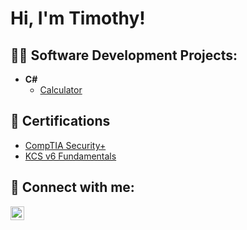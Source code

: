 <h1>Hi, I'm Timothy!</h1>
                           
<h2>👨‍💻 Software Development Projects:</h2>

- <b>C#</b>
  - [Calculator](https://github.com/timothysimeone/calculator)

<h2>📄 Certifications</h2>
  
  - [CompTIA Security+](https://github.com/user-attachments/files/15506581/CompTIA.Security%2B.ce.certificate.pdf)
  - [KCS v6 Fundamentals](https://github.com/user-attachments/files/15506584/KCS_v6_Fundamentals_Certification.pdf)

<h2> 🤳 Connect with me:</h2>

[<img align="left" alt="TimothySimeone | LinkedIn" width="22px" src="https://cdn.jsdelivr.net/npm/simple-icons@v3/icons/linkedin.svg" />][linkedin]

[linkedin]: https://linkedin.com/in/timothy-simeone

<!--
**timothysimeone/timothysimeone** is a ✨ _special_ ✨ repository because its `README.md` (this file) appears on your GitHub profile.

Here are some ideas to get you started:

- 🔭 I’m currently working on ...
- 🌱 I’m currently learning ...
- 👯 I’m looking to collaborate on ...
- 🤔 I’m looking for help with ...
- 💬 Ask me about ...
- 📫 How to reach me: ...
- 😄 Pronouns: ...
- ⚡ Fun fact: ...
-->
